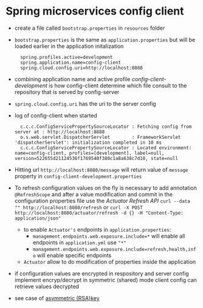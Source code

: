 # Spring microservices config client

* create a file called `bootstrap.properties` in `resources` folder
* `bootstrap.properties` is the same as `application.properties` but will be loaded earlier in the application initalization

  ```properties
    spring.profiles.active=development
    spring.application.name=config-client
    spring.cloud.config.uri=http://localhost:8888
  ```

* combining application name and active profile _config-client-development_ is how config-client determine which file consult to the repository that is served by config-server
* `spring.cloud.config.uri` has the uri to the server config

* log of config-client when started

  ```
    c.c.c.ConfigServicePropertySourceLocator : Fetching config from server at : http://localhost:8888
    o.s.web.servlet.DispatcherServlet        : FrameworkServlet 'dispatcherServlet': initialization completed in 10 ms
    c.c.c.ConfigServicePropertySourceLocator : Located environment: name=config-client, profiles=[development], label=null, version=522655d21124536f1769540f380c1a8a638c7d10, state=null
  ```

* Hitting url `http://localhost:8080/message` will return value of `message` property in `config-client-development.properties`
 
* To refresh configuration values on the fly is necessary to add annotation `@RefreshScope` and after a value modification
and commit in the configuration properties file use the _Actuator Refresh API_ `curl --data "" http://localhost:8080/refresh` 
or `curl -X POST http://localhost:8080/actuator/refresh -d {} -H "Content-Type: application/json"`
  * to enable `Actuator's` endpoints in `application.properties`:
    * `management.endpoints.web.exposure.include=*` will enable all endpoints in `application.yml` use `"*"`
    * `management.endpoints.web.exposure.include=refresh,health,info` will enable specific endpoints
  * `Actuator` allow to do modification of properties inside the application 

* if configuration values are encrypted in respository and server config implement encryp/decrypt in symmetric (shared) mode
client config can retrieve values decrypted
* see case of [asymmetric (RSA)key](https://patrickgrimard.io/2016/03/04/encrypting-and-decrypting-configuration-property-values-in-spring-cloud/)